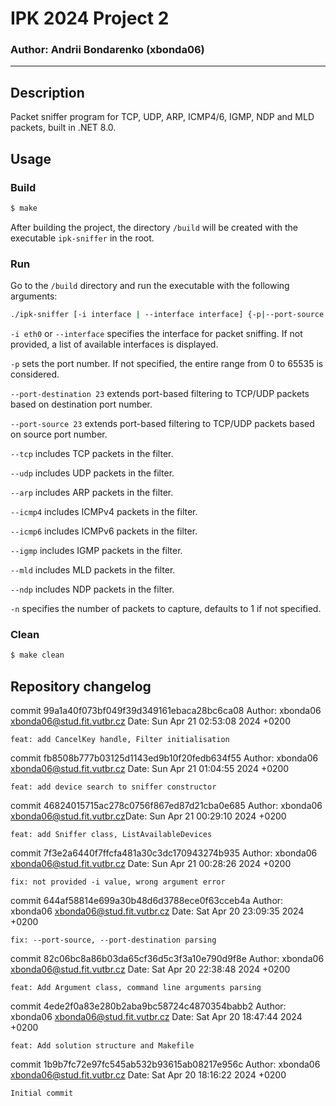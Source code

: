 ﻿# IPK 2024 Project 2
### Author: Andrii Bondarenko (xbonda06)
<hr>

## Description
Packet sniffer program for TCP, UDP, ARP, ICMP4/6, IGMP, NDP and MLD packets, built in .NET 8.0.

## Usage
### Build
```bash
$ make
```
After building the project, the directory `/build` will be created with the executable `ipk-sniffer` in the root. 

### Run
Go to the `/build` directory and run the executable with the following arguments:
```bash
./ipk-sniffer [-i interface | --interface interface] {-p|--port-source|--port-destination port [--tcp|-t] [--udp|-u]} [--arp] [--ndp] [--icmp4] [--icmp6] [--igmp] [--mld] {-n num}
```
`-i eth0` or `--interface` specifies the interface for packet sniffing. If not provided, a list of available interfaces is displayed.

`-p` sets the port number. If not specified, the entire range from 0 to 65535 is considered.

`--port-destination 23` extends port-based filtering to TCP/UDP packets based on destination port number.

`--port-source 23` extends port-based filtering to TCP/UDP packets based on source port number.

`--tcp` includes TCP packets in the filter.

`--udp` includes UDP packets in the filter.

`--arp` includes ARP packets in the filter.

`--icmp4` includes ICMPv4 packets in the filter.

`--icmp6` includes ICMPv6 packets in the filter.

`--igmp` includes IGMP packets in the filter.

`--mld` includes MLD packets in the filter.

`--ndp` includes NDP packets in the filter.

`-n` specifies the number of packets to capture, defaults to 1 if not specified.

### Clean
```bash
$ make clean
```

## Repository changelog

commit 99a1a40f073bf049f39d349161ebaca28bc6ca08 Author: xbonda06 <xbonda06@stud.fit.vutbr.cz> Date:   Sun Apr 21 02:53:08 2024 +0200

```
feat: add CancelKey handle, Filter initialisation
```

commit fb8508b777b03125d1143ed9b10f20fedb634f55 Author: xbonda06 <xbonda06@stud.fit.vutbr.cz> Date:   Sun Apr 21 01:04:55 2024 +0200

```
feat: add device search to sniffer constructor
```

commit 46824015715ac278c0756f867ed87d21cba0e685 Author: xbonda06 <xbonda06@stud.fit.vutbr.cz>Date:   Sun Apr 21 00:29:10 2024 +0200

```
feat: add Sniffer class, ListAvailableDevices
```


commit 7f3e2a6440f7ffcfa481a30c3dc170943274b935 Author: xbonda06 <xbonda06@stud.fit.vutbr.cz> Date:   Sun Apr 21 00:28:26 2024 +0200

```
fix: not provided -i value, wrong argument error
```

commit 644af58814e699a30b48d6d3788ece0f63cceb4a Author: xbonda06 <xbonda06@stud.fit.vutbr.cz> Date:   Sat Apr 20 23:09:35 2024 +0200

```
fix: --port-source, --port-destination parsing
```

commit 82c06bc8a86b03da65cf36d5c3f3a10e790d9f8e Author: xbonda06 <xbonda06@stud.fit.vutbr.cz> Date: Sat Apr 20 22:38:48 2024 +0200

```
feat: Add Argument class, command line arguments parsing
```

commit 4ede2f0a83e280b2aba9bc58724c4870354babb2 Author: xbonda06 <xbonda06@stud.fit.vutbr.cz> Date: Sat Apr 20 18:47:44 2024 +0200

```
feat: Add solution structure and Makefile
```

commit 1b9b7fc72e97fc545ab532b93615ab08217e956c Author: xbonda06 <xbonda06@stud.fit.vutbr.cz> Date: Sat Apr 20 18:16:22 2024 +0200

```
Initial commit
```